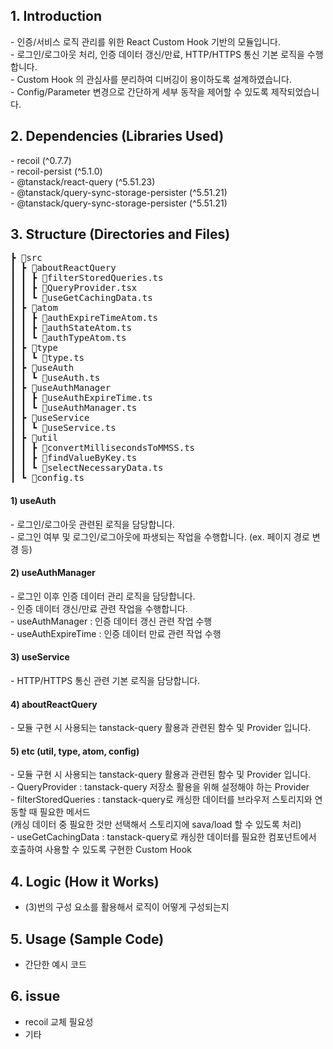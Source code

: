 ## 1. Introduction

<div>- 인증/서비스 로직 관리를 위한 React Custom Hook 기반의 모듈입니다.</div>
<div>- 로그인/로그아웃 처리, 인증 데이터 갱신/만료, HTTP/HTTPS 통신 기본 로직을 수행합니다.</div>
<div>- Custom Hook 의 관심사를 분리하여 디버깅이 용이하도록 설계하였습니다.</div>
<div>- Config/Parameter 변경으로 간단하게 세부 동작을 제어할 수 있도록 제작되었습니다.</div>

## 2. Dependencies (Libraries Used)

<div>- recoil (^0.7.7)</div>
<div>- recoil-persist (^5.1.0)</div>
<div>- @tanstack/react-query (^5.51.23)</div>
<div>- @tanstack/query-sync-storage-persister (^5.51.21)</div>
<div>- @tanstack/query-sync-storage-persister (^5.51.21)</div>

## 3. Structure (Directories and Files)

<pre>
┣ 📂src
┃ ┣ 📂aboutReactQuery
┃ ┃ ┣ 📜filterStoredQueries.ts
┃ ┃ ┣ 📜QueryProvider.tsx
┃ ┃ ┗ 📜useGetCachingData.ts
┃ ┣ 📂atom
┃ ┃ ┣ 📜authExpireTimeAtom.ts
┃ ┃ ┣ 📜authStateAtom.ts
┃ ┃ ┗ 📜authTypeAtom.ts
┃ ┣ 📂type
┃ ┃ ┗ 📜type.ts
┃ ┣ 📂useAuth
┃ ┃ ┗ 📜useAuth.ts
┃ ┣ 📂useAuthManager
┃ ┃ ┣ 📜useAuthExpireTime.ts
┃ ┃ ┗ 📜useAuthManager.ts
┃ ┣ 📂useService
┃ ┃ ┗ 📜useService.ts
┃ ┣ 📂util
┃ ┃ ┣ 📜convertMillisecondsToMMSS.ts
┃ ┃ ┣ 📜findValueByKey.ts
┃ ┃ ┗ 📜selectNecessaryData.ts
┃ ┗ 📜config.ts
</pre>

#### 1) useAuth

<div>- 로그인/로그아웃 관련된 로직을 담당합니다.</div>
<div>- 로그인 여부 및 로그인/로그아웃에 파생되는 작업을 수행합니다. (ex. 페이지 경로 변경 등)</div>

#### 2) useAuthManager

<div>- 로그인 이후 인증 데이터 관리 로직을 담당합니다.</div>
<div>- 인증 데이터 갱신/만료 관련 작업을 수행합니다.</div>
<div>- useAuthManager : 인증 데이터 갱신 관련 작업 수행</div>
<div>- useAuthExpireTime : 인증 데이터 만료 관련 작업 수행</div>

#### 3) useService

<div>- HTTP/HTTPS 통신 관련 기본 로직을 담당합니다.</div>

#### 4) aboutReactQuery

<div>- 모듈 구현 시 사용되는 tanstack-query 활용과 관련된 함수 및 Provider 입니다.</div>

#### 5) etc (util, type, atom, config)

<div>- 모듈 구현 시 사용되는 tanstack-query 활용과 관련된 함수 및 Provider 입니다.</div>
<div>- QueryProvider : tanstack-query 저장소 활용을 위해 설정해야 하는 Provider</div>
<div>- filterStoredQueries : tanstack-query로 캐싱한 데이터를 브라우저 스토리지와 연동할 때 필요한 메서드 <br/>(캐싱 데이터 중 필요한 것만 선택해서 스토리지에 sava/load 할 수 있도록 처리) </div>
<div>- useGetCachingData : tanstack-query로 캐싱한 데이터를 필요한 컴포넌트에서 호출하여 사용할 수 있도록 구현한 Custom Hook</div>

## 4. Logic (How it Works)

- (3)번의 구성 요소를 활용해서 로직이 어떻게 구성되는지

## 5. Usage (Sample Code)

- 간단한 예시 코드

## 6. issue

- recoil 교체 필요성
- 기타
